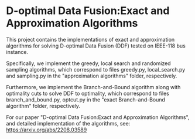 # D-optimal Data Fusion:Exact and Approximation Algorithms

This project contains the implementations of exact and approximation algorithms for solving D-optimal Data Fusion (DDF) tested on IEEE-118 bus instance.

Specifically, we implement the greedy, local search and randomized sampling algorithms, which correspond to files greedy.py, local_search.py and sampling.py in the "approximation algorithms" folder, respectively. 

Furthermore, we implement the Branch-and-Bound algorithm along with optimality cuts to solve DDF to optimality,  which correspond to files branch_and_bound.py, optcut.py in the "exact Branch-and-Bound algorithm" folder, respectively.

For our paper "D-optimal Data Fusion:Exact and Approximation Algorithms", and detailed implementation of the algorithms, see: https://arxiv.org/abs/2208.03589
